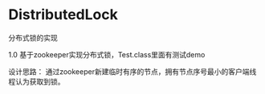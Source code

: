 # DistributedLock
分布式锁的实现

1.0 基于zookeeper实现分布式锁，Test.class里面有测试demo

设计思路：
    通过zookeeper新建临时有序的节点，拥有节点序号最小的客户端线程认为获取到锁。
